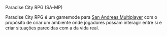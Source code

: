 </a>Paradise City RPG (SA-MP)</h1>
<p>Paradise City RPG é um gamemode para <a href="http://sa-mp.com/" rel="nofollow">San Andreas Multiplayer</a> com o propósito de criar um ambiente onde jogadores possam interagir entre si e criar situações parecidas com a da vida real.</p>
